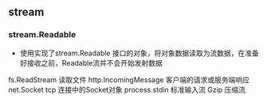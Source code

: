 ## stream

### stream.Readable
- 使用实现了stream.Readable 接口的对象，将对象数据读取为流数据，在准备好接收之前，Readable流并不会开始发射数据

fs.ReadStream                读取文件
http.IncomingMessage         客户端的请求或服务端响应
net.Socket tcp               连接中的Socket对象
process.stdin                标准输入流
Gzip                         压缩流
